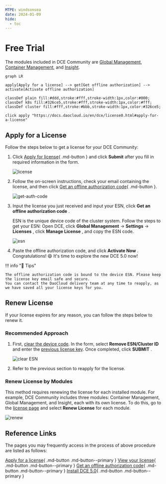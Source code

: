 ```yaml
---
MTPE: windsonsea
date: 2024-01-09
hide:
  - toc
---
```


# Free Trial

The modules included in DCE Community are [Global Management](../ghippo/intro/index.md),
[Container Management](../kpanda/intro/index.md), and [Insight](../insight/intro/index.md).

```mermaid
graph LR

apply[Apply for a license] --> get[Get offline authorization] --> activate[Activate offline authorization]

classDef plain fill:#ddd,stroke:#fff,stroke-width:1px,color:#000;
classDef k8s fill:#326ce5,stroke:#fff,stroke-width:1px,color:#fff;
classDef cluster fill:#fff,stroke:#bbb,stroke-width:1px,color:#326ce5;

click apply "https://docs.daocloud.io/en/dce/license0.html#apply-for-a-license"
```

## Apply for a License

Follow the steps below to get a license for your DCE Community:

1. Click [Apply for license](https://qingflow.com/f/58604bf8){ .md-button } and click __Submit__ after you fill in required information in the form.

    ![license](https://docs.daocloud.io/daocloud-docs-images/docs/en/docs/dce/images/license011.png)

2. Follow the on-screen instructions, check your email containing the license, and then click [Get an offline authorization code](https://license.daocloud.io/dce5-license){ .md-button }.

    ![get-auth-code](https://docs.daocloud.io/daocloud-docs-images/docs/en/docs/dce/images/license012.png)

3. Input the license you just received and input your ESN, click __Get an offline authorization code__ .

    ESN is the unique device code of the cluster system.
    Follow the steps to get your ESN: Open DCE, click __Global Management__ -> __Settings__ -> __Licenses__ , click __Manage License__ , and copy the ESN code.

    ![esn](https://docs.daocloud.io/daocloud-docs-images/docs/en/docs/dce/images/license02.png)

4. Paste the offline authorization code, and click __Activate Now__ . Congratulations! :smile: It's time to explore the new DCE 5.0 now!

!!! info "📢 Tips"

    The offline authorization code is bound to the device ESN. Please keep the license key email safe and secure.
    You can contact the DaoCloud delivery team at any time to reapply, as we have saved all your license keys for you.

## Renew License

If your license expires for any reason, you can follow the steps below to renew it.

### Recommended Approach

1. First, [clear the device code](https://qingflow.com/f/58604bf8). In the form, select __Remove ESN/Cluster ID__ and enter the [previous license key](https://license.daocloud.io/dce5-licenses). Once completed, click __SUBMIT__ .

    ![clear ESN](https://docs.daocloud.io/daocloud-docs-images/docs/en/docs/dce/images/esn.png)

2. Refer to the previous section to reapply for the license.

### Renew License by Modules

This method requires renewing the license for each installed module.
For example, DCE Community includes three modules: Container Management, Global Management, and Insight, each with its own license.
To do this, go to the [license page](https://qingflow.com/f/58604bf8) and select __Renew License__ for each module.

![renew](https://docs.daocloud.io/daocloud-docs-images/docs/en/docs/dce/images/extend.png)

## Reference Links

The pages you may frequently access in the process of above procedure are listed as follows:

[Apply for a license](https://qingflow.com/f/58604bf8){ .md-button .md-button--primary }
[View your license](https://license.daocloud.io/dce5-licenses){ .md-button .md-button--primary }
[Get an offline authorization code](https://license.daocloud.io/dce5-license){ .md-button .md-button--primary }
[Install DCE 5.0](../install/index.md){ .md-button .md-button--primary }
